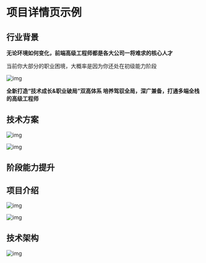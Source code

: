 <Container class="flex-col">

# 项目详情页示例

## 行业背景

**无论环境如何变化，前端高级工程师都是各大公司一将难求的核心人才**

当前你大部分的职业困境，大概率是因为你还处在初级能力阶段

![img](https://static.www.toimc.com/blog/picgo/2023/06/19/section1-main-item1-dcd555.webp)

**全新打造“技术成长&职业破局”双高体系 培养驾驭全局，深广兼备，打通多端全栈的高级工程师**

## 技术方案

![img](https://static.www.toimc.com/blog/picgo/2023/06/19/section2-main-item1-e72aab.webp)

![img](https://static.www.toimc.com/blog/picgo/2023/06/19/section2-main-item2-a8e18a.webp)

## 阶段能力提升

<ImageSwiper :items="[
    'https://static.www.toimc.com/blog/picgo/2023/06/19/swiper1-8a7d25.webp',
    'https://static.www.toimc.com/blog/picgo/2023/06/19/swiper2-d98e98.webp',
    'https://static.www.toimc.com/blog/picgo/2023/06/19/swiper3-fc8015.webp',
    'https://static.www.toimc.com/blog/picgo/2023/06/19/swiper4-19130b.webp',
  ]" :titles="['通识强化','进阶提升','高阶跃迁','拓展&深耕']" :height="420" class="w-full px-4">

</ImageSwiper>

<!-- ![img](https://static.www.toimc.com/blog/picgo/2023/06/19/swiper1-8a7d25.webp)

![img](https://static.www.toimc.com/blog/picgo/2023/06/19/swiper2-d98e98.webp)

![img](https://static.www.toimc.com/blog/picgo/2023/06/19/swiper3-fc8015.webp)

![img](https://static.www.toimc.com/blog/picgo/2023/06/19/swiper4-19130b.webp) -->

## **项目介绍**

![img](https://static.www.toimc.com/blog/picgo/2023/06/19/section4-main-item1-34f452.webp)

![img](https://static.www.toimc.com/blog/picgo/2023/06/19/section4-main-item5-f2d50c.webp)

## 技术架构

![img](https://static.www.toimc.com/blog/picgo/2023/06/19/section4-main-item6-165354.webp)
</Container>
